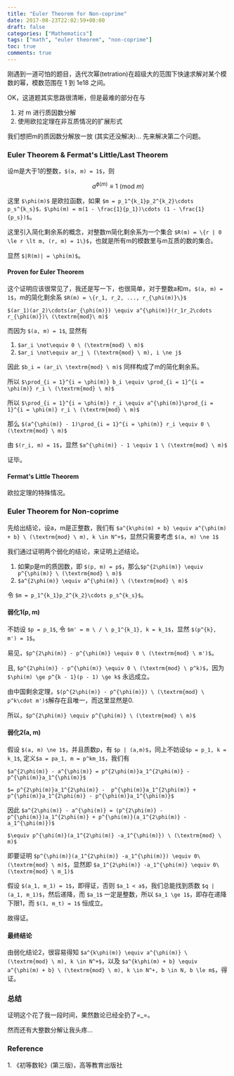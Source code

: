 ```yaml
---
title: "Euler Theorem for Non-coprime"
date: 2017-08-23T22:02:59+08:00
draft: false
categories: ["Mathematics"]
tags: ["math", "euler theorem", "non-coprime"]
toc: true
comments: true
---
```


刚遇到一道可怕的题目，迭代次幂(tetration)在超级大的范围下快速求解对某个模数的幂，模数范围在 1 到 1e18 之间。

OK，这道题其实思路很清晰，但是最难的部分在与

1. 对 m 进行质因数分解
2. 使用欧拉定理在非互质情况的扩展形式

我们想把m的质因数分解放一放 (其实还没解决)... 先来解决第二个问题。

### Euler Theorem & Fermat's Little/Last Theorem

设m是大于1的整数，`$(a, m) = 1$`，则

$$a^{\phi(m)} \equiv 1 \ (\textrm{mod}\ m)$$

这里 `$\phi(m)$` 是欧拉函数，如果 `$m = p_1^{k_1}p_2^{k_2}\cdots p_s^{k_s}$，$\phi(m) = m(1 - \frac{1}{p_1})\cdots (1 - \frac{1}{p_s})$`。

这里引入简化剩余系的概念，对整数m简化剩余系为一个集合 `$R(m) = \{r | 0 \le r \lt m, (r, m) = 1\}$`，也就是所有m的模数里与m互质的数的集合。

显然 `$|R(m)| = \phi(m)$`。

#### Proven for Euler Theorem

这个证明应该很常见了，我还是写一下，也很简单，对于整数a和m，`$(a, m) = 1$`，m的简化剩余系 `$R(m) = \{r_1, r_2, ..., r_{\phi(m)}\}$`

`$(ar_1)(ar_2)\cdots(ar_{\phi(m)}) \equiv a^{\phi(m)}(r_1r_2\cdots r_{\phi(m)})\ (\textrm{mod}\ m)$`

而因为 `$(a, m) = 1$`, 显然有

1. `$ar_i \not\equiv 0 \ (\textrm{mod} \ m)$`
2. `$ar_i \not\equiv ar_j \ (\textrm{mod} \ m), i \ne j$`

因此 `$b_i = (ar_i\ \textrm{mod} \ m)$` 同样构成了m的简化剩余系。

所以 `$\prod_{i = 1}^{i = \phi(m)} b_i \equiv \prod_{i = 1}^{i = \phi(m)} r_i \ (\textrm{mod} \ m)$`

所以 `$\prod_{i = 1}^{i = \phi(m)} r_i \equiv a^{\phi(m)}\prod_{i = 1}^{i = \phi(m)} r_i \ (\textrm{mod} \ m)$`

那么 `$(a^{\phi(m)} - 1)\prod_{i = 1}^{i = \phi(m)} r_i \equiv 0 \ (\textrm{mod} \ m)$`

由 `$(r_i, m) = 1$`，显然 `$a^{\phi(m)} - 1 \equiv 1 \ (\textrm{mod} \ m)$`

证毕。

#### Fermat's Little Theorem

欧拉定理的特殊情况。


### Euler Theorem for Non-coprime

先给出结论，设a，m是正整数，我们有 `$a^{k\phi(m) + b} \equiv a^{\phi(m) + b} \ (\textrm{mod} \ m), k \in N^+$`，显然只需要考虑 `$(a, m) \ne 1$`

我们通过证明两个弱化的结论，来证明上述结论。

1. 如果p是m的质因数，即 `$(p, m) = p$`，那么`$p^{2\phi(m)} \equiv p^{\phi(m)} \ (\textrm{mod} \ m)$`
2. `$a^{2\phi(m)} \equiv a^{\phi(m)} \ (\textrm{mod} \ m)$`

令 `$m = p_1^{k_1}p_2^{k_2}\cdots p_s^{k_s}$`。

#### 弱化1(p, m)

不妨设 `$p = p_1$`, 令 `$m' = m \ / \ p_1^{k_1}, k = k_1$`，显然 `$(p^{k}, m') = 1$`。

易见，`$p^{2\phi(m)} - p^{\phi(m)} \equiv 0 \ (\textrm{mod} \ m')$`。

且, `$p^{2\phi(m)} - p^{\phi(m)} \equiv 0 \ (\textrm{mod} \ p^k)$`，因为 `$\phi(m) \ge p^{k - 1}(p - 1) \ge k$` 永远成立。

由中国剩余定理，`$(p^{2\phi(m)} - p^{\phi(m)}) \ (\textrm{mod} \ p^k\cdot m')$`解存在且唯一，而这里显然是0.

所以，`$p^{2\phi(m)} \equiv p^{\phi(m)} \ (\textrm{mod} \ m)$`

#### 弱化2(a, m)

假设 `$(a, m) \ne 1$`，并且质数p，有 `$p | (a,m)$`，同上不妨设`$p = p_1, k = k_1$`, 定义`$a = pa_1, m = p^km_1$`，我们有

`$a^{2\phi(m)} - a^{\phi(m)} = p^{2\phi(m)}a_1^{2\phi(m)} - p^{\phi(m)}a_1^{\phi(m)}$`

`$= p^{2\phi(m)}a_1^{2\phi(m)} -  p^{\phi(m)}a_1^{2\phi(m)} + p^{\phi(m)}a_1^{2\phi(m)} - p^{\phi(m)}a_1^{\phi(m)}$`

因此 `$a^{2\phi(m)} - a^{\phi(m)} = (p^{2\phi(m)} - p^{\phi(m)})a_1^{2\phi(m)} + p^{\phi(m)}(a_1^{2\phi(m)} -a_1^{\phi(m)})$`

`$\equiv p^{\phi(m)}(a_1^{2\phi(m)} -a_1^{\phi(m)}) \ (\textrm{mod} \ m)$`

即要证明 `$p^{\phi(m)}(a_1^{2\phi(m)} -a_1^{\phi(m)}) \equiv 0\ (\textrm{mod} \ m)$`，显然即 `$a_1^{2\phi(m)} -a_1^{\phi(m)} \equiv 0\ (\textrm{mod} \ m_1)$`

假设 `$(a_1, m_1) = 1$`，即得证，否则 `$a_1 < a$`，我们总能找到质数 `$q | (a_1, m_1)$`，然后递降，而 `$a_1$` 一定是整数，所以 `$a_1 \ge 1$`，即存在递降下限1，而 `$(1, m_t) = 1$` 恒成立。

故得证。

#### 最终结论

由弱化结论2，很容易得知 `$a^{k\phi(m)} \equiv a^{\phi(m)} \ (\textrm{mod} \ m), k \in N^+$`，以及 `$a^{k\phi(m) + b} \equiv a^{\phi(m) + b} \ (\textrm{mod} \ m), k \in N^+, b \in N, b \le m$`，得证。

### 总结

证明这个花了我一段时间，果然数论已经全扔了=_=。

然而还有大整数分解让我头疼...

### Reference

1\. 《初等数轮》(第三版)，高等教育出版社
